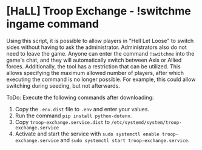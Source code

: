 # [HaLL] Troop Exchange - !switchme ingame command
Using this script, it is possible to allow players in "Hell Let Loose" to switch sides without having to ask the administrator. 
Administrators also do not need to leave the game. Anyone can enter the command `!switchme` into the game's chat, and they will
automatically switch between Axis or Allied forces. Additionally, the tool has a restriction that can be utilized.
This allows specifying the maximum allowed number of players, after which executing the command is no longer possible. 
For example, this could allow switching during seeding, but not afterwards.

ToDo:
Execute the following commands after downloading:
1. Copy the `.env.dist` file to `.env` and enter your values.
1. Run the command `pip install python-dotenv`.
1. Copy `troop-exchange.service.dist` to `/etc/systemd/system/troop-exchange.service`
1. Activate and start the service with `sudo systemctl enable troop-exchange.service` and `sudo systemctl start troop-exchange.service`.
